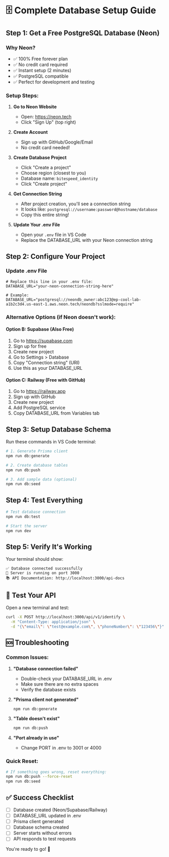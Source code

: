 # 🗄️ Complete Database Setup Guide

## Step 1: Get a Free PostgreSQL Database (Neon)

### Why Neon?
- ✅ 100% Free forever plan
- ✅ No credit card required
- ✅ Instant setup (2 minutes)
- ✅ PostgreSQL compatible
- ✅ Perfect for development and testing

### Setup Steps:

1. **Go to Neon Website**
   - Open: https://neon.tech
   - Click "Sign Up" (top right)

2. **Create Account**
   - Sign up with GitHub/Google/Email
   - No credit card needed!

3. **Create Database Project**
   - Click "Create a project"
   - Choose region (closest to you)
   - Database name: `bitespeed_identity`
   - Click "Create project"

4. **Get Connection String**
   - After project creation, you'll see a connection string
   - It looks like: `postgresql://username:password@hostname/database`
   - Copy this entire string!

5. **Update Your .env File**
   - Open your `.env` file in VS Code
   - Replace the DATABASE_URL with your Neon connection string

## Step 2: Configure Your Project

### Update .env File
```env
# Replace this line in your .env file:
DATABASE_URL="your-neon-connection-string-here"

# Example:
DATABASE_URL="postgresql://neondb_owner:abc123@ep-cool-lab-a1b2c3d4.us-east-1.aws.neon.tech/neondb?sslmode=require"
```

### Alternative Options (if Neon doesn't work):

#### Option B: Supabase (Also Free)
1. Go to https://supabase.com
2. Sign up for free
3. Create new project
4. Go to Settings > Database
5. Copy "Connection string" (URI)
6. Use this as your DATABASE_URL

#### Option C: Railway (Free with GitHub)
1. Go to https://railway.app
2. Sign up with GitHub
3. Create new project
4. Add PostgreSQL service
5. Copy DATABASE_URL from Variables tab

## Step 3: Setup Database Schema

Run these commands in VS Code terminal:

```bash
# 1. Generate Prisma client
npm run db:generate

# 2. Create database tables
npm run db:push

# 3. Add sample data (optional)
npm run db:seed
```

## Step 4: Test Everything

```bash
# Test database connection
npm run db:test

# Start the server
npm run dev
```

## Step 5: Verify It's Working

Your terminal should show:
```
✅ Database connected successfully
🚀 Server is running on port 3000
📚 API Documentation: http://localhost:3000/api-docs
```

## 🧪 Test Your API

Open a new terminal and test:
```bash
curl -X POST http://localhost:3000/api/v1/identify \
  -H "Content-Type: application/json" \
  -d "{\"email\": \"test@example.com\", \"phoneNumber\": \"123456\"}"
```

## 🆘 Troubleshooting

### Common Issues:

1. **"Database connection failed"**
   - Double-check your DATABASE_URL in .env
   - Make sure there are no extra spaces
   - Verify the database exists

2. **"Prisma client not generated"**
   ```bash
   npm run db:generate
   ```

3. **"Table doesn't exist"**
   ```bash
   npm run db:push
   ```

4. **"Port already in use"**
   - Change PORT in .env to 3001 or 4000

### Quick Reset:
```bash
# If something goes wrong, reset everything:
npm run db:push --force-reset
npm run db:seed
```

## ✅ Success Checklist

- [ ] Database created (Neon/Supabase/Railway)
- [ ] DATABASE_URL updated in .env
- [ ] Prisma client generated
- [ ] Database schema created
- [ ] Server starts without errors
- [ ] API responds to test requests

You're ready to go! 🚀
